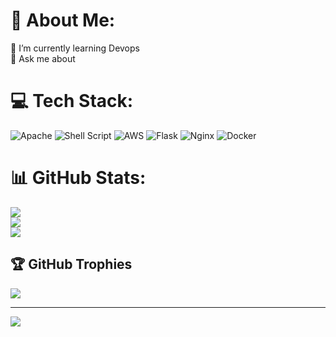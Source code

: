 # 💫 About Me:
 🌱 I’m currently learning Devops <br>💬 Ask me about<br>


# 💻 Tech Stack:
![Apache](https://img.shields.io/badge/apache-%23D42029.svg?style=for-the-badge&logo=apache&logoColor=white) ![Shell Script](https://img.shields.io/badge/shell_script-%23121011.svg?style=for-the-badge&logo=gnu-bash&logoColor=white) ![AWS](https://img.shields.io/badge/AWS-%23FF9900.svg?style=for-the-badge&logo=amazon-aws&logoColor=white) ![Flask](https://img.shields.io/badge/flask-%23000.svg?style=for-the-badge&logo=flask&logoColor=white) ![Nginx](https://img.shields.io/badge/nginx-%23009639.svg?style=for-the-badge&logo=nginx&logoColor=white) ![Docker](https://img.shields.io/badge/docker-%230db7ed.svg?style=for-the-badge&logo=docker&logoColor=white)
# 📊 GitHub Stats:
![](https://github-readme-stats.vercel.app/api?username=mayur4279&theme=dark&hide_border=false&include_all_commits=false&count_private=false)<br/>
![](https://github-readme-streak-stats.herokuapp.com/?user=mayur4279&theme=dark&hide_border=false)<br/>
![](https://github-readme-stats.vercel.app/api/top-langs/?username=mayur4279&theme=dark&hide_border=false&include_all_commits=false&count_private=false&layout=compact)

## 🏆 GitHub Trophies
![](https://github-profile-trophy.vercel.app/?username=mayur4279&theme=radical&no-frame=false&no-bg=true&margin-w=4)

---
[![](https://visitcount.itsvg.in/api?id=mayur4279&label=Profile%20Views&color=0&pretty=false)](https://visitcount.itsvg.in)

<!-- Proudly created with GPRM ( https://gprm.itsvg.in ) -->


